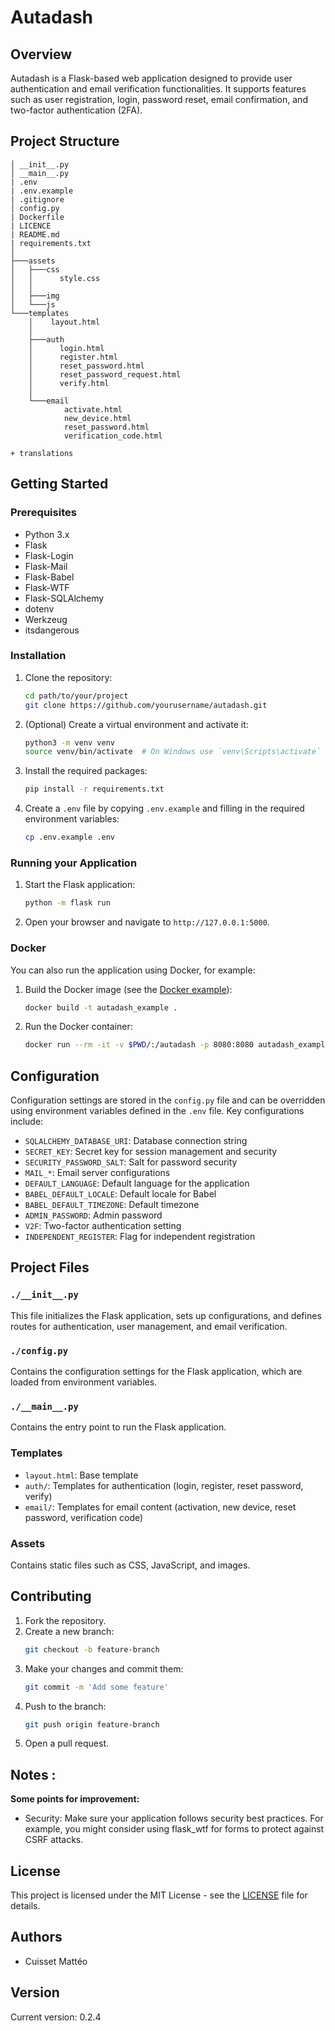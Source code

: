 # Autadash

## Overview

Autadash is a Flask-based web application designed to provide user authentication and email verification functionalities. It supports features such as user registration, login, password reset, email confirmation, and two-factor authentication (2FA).

## Project Structure

```plaintext
│ __init__.py
│ __main__.py
| .env
| .env.example
| .gitignore
│ config.py
| Dockerfile
| LICENCE
| README.md
| requirements.txt
│
├───assets
│   ├───css
│   │      style.css
│   │
│   ├───img
│   └───js
└───templates
    │    layout.html
    │
    ├───auth
    │      login.html
    │      register.html
    │      reset_password.html
    │      reset_password_request.html
    │      verify.html
    │
    └───email
            activate.html
            new_device.html
            reset_password.html
            verification_code.html

+ translations
```

## Getting Started

### Prerequisites

- Python 3.x
- Flask
- Flask-Login
- Flask-Mail
- Flask-Babel
- Flask-WTF
- Flask-SQLAlchemy
- dotenv
- Werkzeug
- itsdangerous

### Installation

1. Clone the repository:

   ```bash
   cd path/to/your/project
   git clone https://github.com/yourusername/autadash.git
   ```
2. (Optional) Create a virtual environment and activate it:

   ```bash
   python3 -m venv venv
   source venv/bin/activate  # On Windows use `venv\Scripts\activate`
   ```
3. Install the required packages:

   ```bash
   pip install -r requirements.txt
   ```
4. Create a `.env` file by copying `.env.example` and filling in the required environment variables:

   ```bash
   cp .env.example .env
   ```

### Running your Application

1. Start the Flask application:

   ```bash
   python -m flask run
   ```
2. Open your browser and navigate to `http://127.0.0.1:5000`.

### Docker

You can also run the application using Docker, for example:

1. Build the Docker image (see the [Docker example](Dockerfile.example)):

   ```bash
   docker build -t autadash_example .
   ```
2. Run the Docker container:

   ```bash
   docker run --rm -it -v $PWD/:/autadash -p 8080:8080 autadash_example
   ```

## Configuration

Configuration settings are stored in the `config.py` file and can be overridden using environment variables defined in the `.env` file. Key configurations include:

- `SQLALCHEMY_DATABASE_URI`: Database connection string
- `SECRET_KEY`: Secret key for session management and security
- `SECURITY_PASSWORD_SALT`: Salt for password security
- `MAIL_*`: Email server configurations
- `DEFAULT_LANGUAGE`: Default language for the application
- `BABEL_DEFAULT_LOCALE`: Default locale for Babel
- `BABEL_DEFAULT_TIMEZONE`: Default timezone
- `ADMIN_PASSWORD`: Admin password
- `V2F`: Two-factor authentication setting
- `INDEPENDENT_REGISTER`: Flag for independent registration

## Project Files

### `./__init__.py`

This file initializes the Flask application, sets up configurations, and defines routes for authentication, user management, and email verification.

### `./config.py`

Contains the configuration settings for the Flask application, which are loaded from environment variables.

### `./__main__.py`

Contains the entry point to run the Flask application.

### Templates

- `layout.html`: Base template
- `auth/`: Templates for authentication (login, register, reset password, verify)
- `email/`: Templates for email content (activation, new device, reset password, verification code)

### Assets

Contains static files such as CSS, JavaScript, and images.

## Contributing

1. Fork the repository.
2. Create a new branch:
   ```bash
   git checkout -b feature-branch
   ```
3. Make your changes and commit them:
   ```bash
   git commit -m 'Add some feature'
   ```
4. Push to the branch:
   ```bash
   git push origin feature-branch
   ```
5. Open a pull request.

## Notes :

**Some points for improvement:**

* Security: Make sure your application follows security best practices. For example, you might consider using flask_wtf for forms to protect against CSRF attacks.

## License

This project is licensed under the MIT License - see the [LICENSE](LICENSE) file for details.

## Authors

- Cuisset Mattéo

## Version

Current version: 0.2.4
